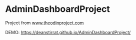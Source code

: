 # AdminDashboardProject
Project from www.theodinproject.com

DEMO: https://deanstirrat.github.io/AdminDashboardProject/

